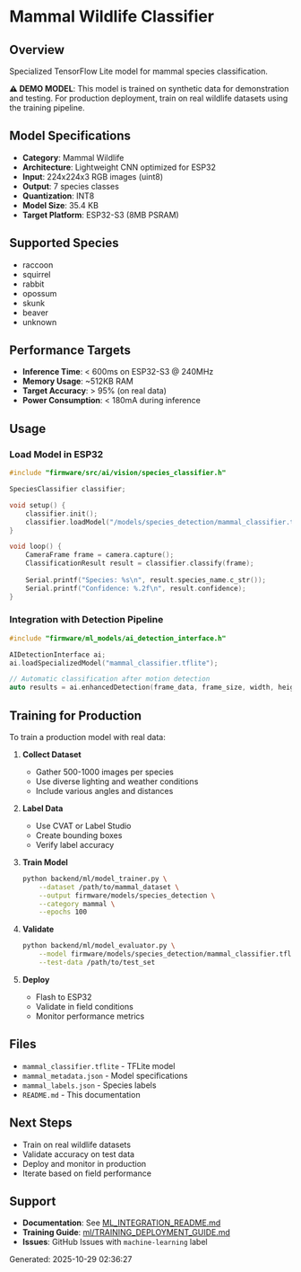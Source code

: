 # Mammal Wildlife Classifier

## Overview
Specialized TensorFlow Lite model for mammal species classification.

**⚠️ DEMO MODEL**: This model is trained on synthetic data for demonstration and testing.
For production deployment, train on real wildlife datasets using the training pipeline.

## Model Specifications
- **Category**: Mammal Wildlife
- **Architecture**: Lightweight CNN optimized for ESP32
- **Input**: 224x224x3 RGB images (uint8)
- **Output**: 7 species classes
- **Quantization**: INT8
- **Model Size**: 35.4 KB
- **Target Platform**: ESP32-S3 (8MB PSRAM)

## Supported Species
- raccoon
- squirrel
- rabbit
- opossum
- skunk
- beaver
- unknown

## Performance Targets
- **Inference Time**: < 600ms on ESP32-S3 @ 240MHz
- **Memory Usage**: ~512KB RAM
- **Target Accuracy**: > 95% (on real data)
- **Power Consumption**: < 180mA during inference

## Usage

### Load Model in ESP32
```cpp
#include "firmware/src/ai/vision/species_classifier.h"

SpeciesClassifier classifier;

void setup() {
    classifier.init();
    classifier.loadModel("/models/species_detection/mammal_classifier.tflite");
}

void loop() {
    CameraFrame frame = camera.capture();
    ClassificationResult result = classifier.classify(frame);
    
    Serial.printf("Species: %s\n", result.species_name.c_str());
    Serial.printf("Confidence: %.2f\n", result.confidence);
}
```

### Integration with Detection Pipeline
```cpp
#include "firmware/ml_models/ai_detection_interface.h"

AIDetectionInterface ai;
ai.loadSpecializedModel("mammal_classifier.tflite");

// Automatic classification after motion detection
auto results = ai.enhancedDetection(frame_data, frame_size, width, height);
```

## Training for Production

To train a production model with real data:

1. **Collect Dataset**
   - Gather 500-1000 images per species
   - Use diverse lighting and weather conditions
   - Include various angles and distances

2. **Label Data**
   - Use CVAT or Label Studio
   - Create bounding boxes
   - Verify label accuracy

3. **Train Model**
   ```bash
   python backend/ml/model_trainer.py \
       --dataset /path/to/mammal_dataset \
       --output firmware/models/species_detection \
       --category mammal \
       --epochs 100
   ```

4. **Validate**
   ```bash
   python backend/ml/model_evaluator.py \
       --model firmware/models/species_detection/mammal_classifier.tflite \
       --test-data /path/to/test_set
   ```

5. **Deploy**
   - Flash to ESP32
   - Validate in field conditions
   - Monitor performance metrics

## Files
- `mammal_classifier.tflite` - TFLite model
- `mammal_metadata.json` - Model specifications
- `mammal_labels.json` - Species labels
- `README.md` - This documentation

## Next Steps
- Train on real wildlife datasets
- Validate accuracy on test data
- Deploy and monitor in production
- Iterate based on field performance

## Support
- **Documentation**: See [ML_INTEGRATION_README.md](../../ML_INTEGRATION_README.md)
- **Training Guide**: [ml/TRAINING_DEPLOYMENT_GUIDE.md](../../ml/TRAINING_DEPLOYMENT_GUIDE.md)
- **Issues**: GitHub Issues with `machine-learning` label

Generated: 2025-10-29 02:36:27

